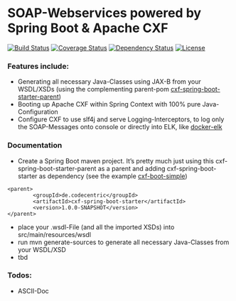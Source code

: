 SOAP-Webservices powered by Spring Boot & Apache CXF
=============================
[![Build Status](https://travis-ci.org/jonashackt/cxf-spring-boot-starter.svg?branch=master)](https://travis-ci.org/jonashackt/cxf-spring-boot-starter)
[![Coverage Status](https://coveralls.io/repos/github/jonashackt/cxf-spring-boot-starter/badge.svg?branch=master)](https://coveralls.io/github/jonashackt/cxf-spring-boot-starter?branch=master)
[![Dependency Status](https://www.versioneye.com/user/projects/57061cdbfcd19a00415b0511/badge.svg?style=flat)](https://www.versioneye.com/user/projects/57061cdbfcd19a00415b0511)
[![License](http://img.shields.io/:license-apache-blue.svg)](http://www.apache.org/licenses/LICENSE-2.0.html)


### Features include:

* Generating all necessary Java-Classes using JAX-B from your WSDL/XSDs (using the complementing parent-pom [cxf-spring-boot-starter-parent](https://github.com/jonashackt/cxf-spring-boot-starter-parent))
* Booting up Apache CXF within Spring Context with 100% pure Java-Configuration
* Configure CXF to use slf4j and serve Logging-Interceptors, to log only the SOAP-Messages onto console or directly into ELK, like [docker-elk](https://github.com/jonashackt/docker-elk)


### Documentation

* Create a Spring Boot maven project. It’s pretty much just using this cxf-spring-boot-starter-parent as a parent and adding cxf-spring-boot-starter as dependency (see the example [cxf-boot-simple](https://github.com/jonashackt/cxf-boot-simple))
```
<parent>
		<groupId>de.codecentric</groupId>
	    <artifactId>cxf-spring-boot-starter</artifactId>
	    <version>1.0.0-SNAPSHOT</version>
</parent>
```

* place your .wsdl-File (and all the imported XSDs) into src/main/resources/wsdl
* run mvn generate-sources to generate all necessary Java-Classes from your WSDL/XSD 
* tbd


### Todos:

* ASCII-Doc